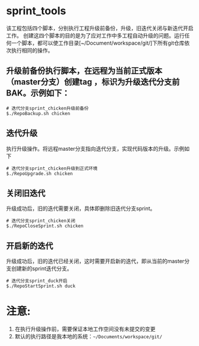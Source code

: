 # sprint_tools
该工程包括四个脚本，分别执行工程升级前备份，升级，旧迭代关闭与新迭代开启工作。
创建这四个脚本的目的是为了应对工作中多工程自动升级的问题。运行任何一个脚本，都可以使工作目录[~/Document/workspace/git/]下所有git仓库依次执行相同的操作。
## 升级前备份执行脚本，在远程为当前正式版本（master分支）创建tag ，标识为升级迭代分支前BAK。示例如下：
```shell script
# 迭代分支sprint_chicken升级前备份
$./RepoBackup.sh chicken

```

## 迭代升级
执行升级操作。将远程master分支指向迭代分支，实现代码版本的升级。示例如下
```shell script
# 迭代分支sprint_chicken升级到正式环境
$./RepoUpgrade.sh chicken

```

## 关闭旧迭代
升级成功后，旧的迭代需要关闭，具体即删除旧迭代分支sprint。
```shell script
# 迭代分支sprint_chicken关闭
$./RepoCloseSprint.sh chicken

```

## 开启新的迭代
升级成功后，旧的迭代已经关闭，这时需要开启新的迭代，即从当前的master分支创建新的sprint迭代分支。
```shell script
# 迭代分支sprint_duck开启
$./RepoStartSprint.sh duck

```

# 注意:
1. 在执行升级操作前，需要保证本地工作空间没有未提交的变更
2. 默认的执行路径是我本地的系统：`~/Documents/workspace/git/`
